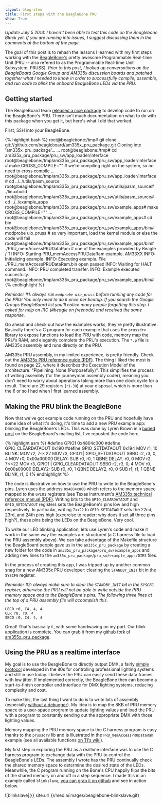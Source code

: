 ```yaml
---
layout: blog-item
title: First steps with the BeagleBone PRU
show: True
---
```


<em>Update July 5 2013: I haven't been able to test this code on the Beaglebone Black yet. If you are running into issues, I suggest discussing them in the comments at the bottom of the page.</em>

The goal of this post is to rehash the lessons I learned with my first steps working with the [BeagleBone's](http://beagleboard.org/static/beaglebone/latest/README.htm) pretty awesome Programmable Real-time Unit (PRU -- also refered to as the Programmable Real-time Unit Subsystem, PRUSS). <em>Prior to this post, I looked up conversations on the BeagleBoard Google Group and AM335x discussion boards and patched together what I needed to know in order to successfully compile, assemble, and run code to blink the onboard BeagleBone LEDs via the PRU.</em>

Getting started
---------------

The BeagleBoard team [released a nice package](https://github.com/beagleboard/am335x_pru_package) to develop code to run on the BeagleBone's PRU. There isn't much documentation on what to do with this package when you get it, but here's what I did that worked.

First, SSH into your BeagleBone.

{% highlight bash %}
root@beaglebone:/tmp# git clone git://github.com/beagleboard/am335x_pru_package.git
Cloning into 'am335x_pru_package'...
...
root@beaglebone:/tmp# cd am335x_pru_package/pru_sw/app_loader/interface
root@beaglebone:/tmp/am335x_pru_package/pru_sw/app_loader/interface# make CROSS_COMPILE="" # we're compiling right on the system, so no need to cross compile
...
root@beaglebone:/tmp/am335x_pru_package/pru_sw/app_loader/interface# cd ../../utils/pasm_source
root@beaglebone:/tmp/am335x_pru_package/pru_sw/utils/pasm_source# ./linuxbuild
root@beaglebone:/tmp/am335x_pru_package/pru_sw/utils/pasm_source# cd ../../example_apps
root@beaglebone:/tmp/am335x_pru_package/pru_sw/example_apps# make CROSS_COMPILE=""
...
root@beaglebone:/tmp/am335x_pru_package/pru_sw/example_apps# cd bin
root@beaglebone:/tmp/am335x_pru_package/pru_sw/example_apps/bin# modprobe uio_pruss # so very important, load the kernel module or else  the code will fail
root@beaglebone:/tmp/am335x_pru_package/pru_sw/example_apps/bin# ./PRU_memAccessPRUDataRam # one of the examples provided by Beagle / TI
INFO: Starting PRU_memAccessPRUDataRam example.
AM33XX
        INFO: Initializing example.
        INFO: Executing example.
File ./PRU_memAccessPRUDataRam.bin open passed
        INFO: Waiting for HALT command.
        INFO: PRU completed transfer.
INFO: Example executed succesfully.
root@beaglebone:/tmp/am335x_pru_package/pru_sw/example_apps/bin# 
{% endhighlight %}

<em>Reminder #1: always run `modprobe uio_pruss` before running any code for the PRU! You only need to do it once per bootup. If you search the Google Groups BeagleBoard list you'll notice many people forgetting this step. I asked for help on IRC (#beagle on freenode) and received the same response.</em>

Go ahead and check out how the examples works, they're pretty illustrative. Basically there's a C program for each example that uses the `prussdrv` library to expose functions to load the PRU with code, memory map the PRU's RAM, and elegantly complete the PRU's execution. The `*.p` file is AM335x assembly and runs directly on the PRU.

AM335x PRU assembly, in my limited experience, is pretty friendly. Check out the [AM335x PRU reference guide (PDF)](https://github.com/beagleboard/am335x_pru_package/blob/master/am335xPruReferenceGuide.pdf?raw=true). The thing I liked the most is found on page 22, where it describes the Execution Model of the architecture: "Pipelining: None (Purposefully)". This simplifies the process of writing assembly (for the journeyman assembly coder), meaning you don't need to worry about operations taking more than one clock cycle for a result. There are 29 registers (`r1-30`) at your disposal, which is more than the 6 or so I had when I first learned assembly.

Making the PRU blink the BeagleBone
-----------------------------------

Now that we've got example code running on the PRU and hopefully have some idea of what it's doing, it's time to add a new PRU example app: blinking the BeagleBone's LEDs. This was done by Lyren Brown in a [buried post](https://groups.google.com/forum/?fromgroups#!topic/beagleboard/35ZXP82EQjA[1-25]) on the BeagleBoard's mailing list. I've reposted the code here.

{% highlight asm %}
    #define GPIO1 0x4804c000
    #define GPIO_CLEARDATAOUT 0x190
    #define GPIO_SETDATAOUT 0x194
        MOV r1, 10
    BLINK:
        MOV r2, 7<<22
        MOV r3, GPIO1 | GPIO_SETDATAOUT
        SBBO r2, r3, 0, 4
        MOV r0, 0x00a00000
    DELAY:
        SUB r0, r0, 1
        QBNE DELAY, r0, 0
        MOV r2, 7<<22
        MOV r3, GPIO1 | GPIO_CLEARDATAOUT
        SBBO r2, r3, 0, 4
        MOV r0, 0x00a00000
    DELAY2:
        SUB r0, r0, 1
        QBNE DELAY2, r0, 0
        SUB r1, r1, 1
        QBNE BLINK, r1, 0
{% endhighlight %}

The code is illustrative on how to use the PRU to write to the BeagleBone's pins. Lyren uses the address `0x4804c000` which refers to the memory space mapped to the `GPIO1` registers (see Texas Instrument's [AM335x technical reference manual (PDF)](http://www.ti.com/lit/ds/symlink/am3358.pdf). Writing bits to the `GPIO_CLEARDATAOUT` and `GPIO_SETDATAOUT` registers sets the BeagleBone's pins low and high respectively. In particular, writing `7<<22` to `GPIO_SETDATAOUT` sets the 22nd, 23rd, and 24th pins high (excercise to reader: why does it set all three pins high?), these pins being the LEDs on the BeagleBone. Very cool.

To write our LED blinking application, lets use Lyren's code and make it work in the same way the examples are structured (a C harness file to load the PRU assembly above). We can take advantage of the Makefile structure the BeagleBoard people gave us in the `am335x_pru_package` by creating a new folder for the code in `am335x_pru_package/pru_sw/example_apps` and adding new lines to the `am335x_pru_package/pru_sw/example_apps/DIRS` files.

In the process of creating this app, I was tripped up by another common snag for a new AM335x PRU developer: clearing the `STANDBY_INIT` bit in the `SYSCFG` register.

<em>Reminder #2: always make sure to clear the `STANDBY_INIT` bit in the `SYSCFG` register, otherwise the PRU will not be able to write outside the PRU memory space and to the BeagleBone's pins. The following three lines at the top of a PRU assembly file will accomplish this.</em>

    LBCO r0, C4, 4, 4
    CLR r0, r0, 4
    SBCO r0, C4, 4, 4

Great! That's basically it, with some handwaving on my part. Our blink application is complete. You can grab it from my [github fork of am355x_pru_package](https://github.com/boxysean/am335x_pru_package/tree/master/pru_sw/example_apps/blink).

Using the PRU as a realtime interface
-------------------------------------

My goal is to use the BeagleBone to directly output DMX, a fairly [simple protocol](http://www.bnoack.com/lighting/DMX512.html) developed in the 80s for controlling professional lighting systems and still in use today. I believe the PRU can easily send these data frames with low jitter. If implemented correctly, the BeagleBone then can become a start-to-finish controller and interface for DMX lighting systems, reducing complexity and cost.

To make this, the last thing I want to do is to write lots of assembly (especially [without a debugger](https://github.com/wz2b/prude)). My idea is to map the 8KB of PRU memory space to a user-space program to update lighting values and load the PRU with a program to constantly sending out the appropriate DMX with those lighting values.

Memory mapping the PRU memory space to the C harness program is easy thanks to the `prussdrv` lib and is illustrated in the `PRU_memAccessPRUDataRam` example (see all available functions [on TI's wiki](http://processors.wiki.ti.com/index.php/PRU_Linux_Application_Loader_API_Guide#prussdrv_map_prumem)).

My first step in exploring the PRU as a realtime interface was to use the C harness program to exchange data with the PRU to control the BeagleBone's LEDs. The assembly I wrote has the PRU continually check the shared memory space to determine the desired state of the LEDs. Meanwhile, the C program running on the Bone's CPU happily flips the bits of the shared memory on and off in a step sequence. I made this in an example called `blinkslave`, [you can grab it on github](https://github.com/boxysean/am335x_pru_package/tree/master/pru_sw/example_apps/blinkslave) and see in action below.

![blinkslave]({{ site.url }}/media/images/beaglebone-blinkslave.gif)
